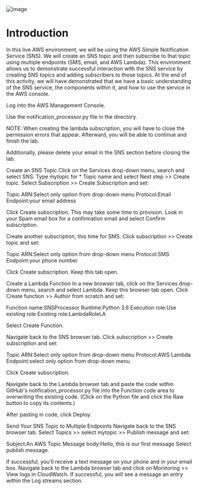 ![image](https://user-images.githubusercontent.com/44756128/114725286-fec84d00-9d01-11eb-863f-31e928d5f6f8.png)

# Introduction
In this live AWS environment, we will be using the AWS Simple Notification Service (SNS). We will create an SNS topic and then subscribe to that topic using multiple endpoints (SMS, email, and AWS Lambda). This environment allows us to demonstrate successful interaction with the SNS service by creating SNS topics and adding subscribers to those topics. At the end of this activity, we will have demonstrated that we have a basic understanding of the SNS service, the components within it, and how to use the service in the AWS console.

Log into the AWS Management Console.

Use the notification_processor.py file in the directory.

NOTE: When creating the lambda subscription, you will have to close the permission errors that appear. Afterward, you will be able to continue and finish the lab.

Additionally, please delete your email in the SNS section before closing the lab.

Create an SNS Topic
Click on the Services drop-down menu, search and select SNS.
Type mytopic for * Topic name and select Next step >> Create topic.
Select Subscription >> Create Subscription and set:

Topic ARN:Select only option from drop-down menu
Protocol:Email
Endpoint:your email address

Click Create subscription. This may take some time to provision. Look in your Spam email box for a confirmation email and select Confirm subscription.

Create another subscription, this time for SMS. Click subscription >> Create topic and set:

Topic ARN:Select only option from drop-down menu
Protocol:SMS
Endpoint:your phone number

Click Create subscription. Keep this tab open.

Create a Lambda Function
In a new browser tab, click on the Services drop-down menu, search and select Lambda. Keep this browser tab open.
Click Create function >> Author from scratch and set:

Function name:SNSProcessor
Runtime:Python 3.6
Execution role:Use existing role
Existing role:LambdaRoleLA

Select Create Function.

Navigate back to the SNS browser tab. Click subscription >> Create subscription and set:

Topic ARN:Select only option from drop-down menu
Protocol:AWS Lambda
Endpoint:select only option from drop-down menu

Click Create subscription.

Navigate back to the Lambda browser tab and paste the code within GitHub's notification_processor.py file into the Function code area to overwriting the existing code. (Click on the Python file and click the Raw button to copy its contents.)

After pasting in code, click Deploy.

Send Your SNS Topic to Multiple Endpoints
Navigate back to the SNS browser tab. Select Topics >> select mytopic >> Publish message and set:

Subject:An AWS Topic
Message body:Hello, this is our first message
Select publish message.

If successful, you'll receive a text message on your phone and in your email box.
Navigate back to the Lambda browser tab and click on Monitoring >> View logs in CloudWatch. If successful, you will see a message an entry within the Log streams section.
